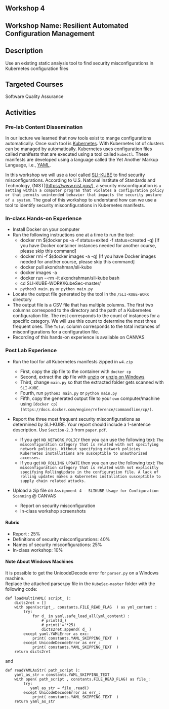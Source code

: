 ## Workshop 4

## Workshop Name: Resilient Automated Configuration Management 

## Description 

Use an existing static analysis tool to find security misconfigurations in Kubernetes configuration files 

## Targeted Courses 

Software Quality Assurance 

## Activities 

### Pre-lab Content Dissemination 

In our lecture we learned that now tools exist to mange configurations automatically. Once such tool is [Kubernetes](https://kubernetes.io/). With Kubernetes lot of clusters can be managed by automatically. Kubernetes uses configuration files called manifests that are executed using a tool called `kubectl`. These manifests are developed using a language called the Yet Another Markup Language, i.e., [YAML](https://yaml.org/). 

In this workshop we will use a tool called [SLI-KUBE](https://hub.docker.com/repository/docker/akondrahman/sli-kube) to find security misconfigurations. According to U.S. National Institute of Standards and Technology, (NIST)[https://www.nist.gov/], a security misconfiguration is `a setting within a computer program that violates a configuration policy or that permits unintended behavior that impacts the security posture of a system`. The goal of this workshop to understand how can we use a tool to identify security misconfigurations in Kubernetes manifests.  



### In-class Hands-on Experience 

- Install Docker on your computer 
- Run the following instructions one at a time to run the tool: 
  - docker rm $(docker ps -a -f status=exited -f status=created -q) [If you have Docker container instances needed for another course, please skip this command]
  - docker rmi -f $(docker images -a -q) [If you have Docker images needed for another course, please skip this command]
  - docker pull akondrahman/sli-kube 
  - docker images -a 
  - docker run --rm -it akondrahman/sli-kube bash 
  - cd SLI-KUBE-WORK/KubeSec-master/ 
  - `python3 main.py` or `python main.py`  
- Locate the output file generated by the tool in the `/SLI-KUBE-WORK` directory 
- The output file is a CSV file that has multiple columns. The first two columns correspond to the directory and the path of a Kubernetes configuration file. The rest corresponds to the count of instances for a specific category. We will use this count to determine the most three frequent ones. The `Total` column corresponds to the total instances of misconfigurations for a configuration file.  
- Recording of this hands-on experience is available on CANVAS 

### Post Lab Experience
- Run the tool for all Kubernetes manifests zipped in `w4.zip` 
  - First, copy the zip file to the container with `docker cp` 
  - Second, extract the zip file with [unzip](https://linuxize.com/post/how-to-unzip-files-in-linux/) or [unzip on Windows](https://gnuwin32.sourceforge.net/packages/unzip.htm)
  - Third, change `main.py` so that the extracted folder gets scanned with `SLI-KUBE`. 
  - Fourth, run `python3 main.py` or `python main.py`  
  - Fifth, copy the generated output file to your `own` computer/machine using `[docker cp](https://docs.docker.com/engine/reference/commandline/cp/)`.  
- Report the three most frequent security misconfigurations as determined by SLI-KUBE. Your report should include a 1-sentence description. Use `Section-2.3` from `paper.pdf`. 
    - If you get `NO_NETWORK_POLICY` then you can use the following text: `The misconfiguration category that is related with not specifying network policies. Without specifying network policies Kubernetes installations are susceptible to unauthorized accesses.`
    - If you get `NO_ROLLING_UPDATE` then you can use the following text: `The misconfiguration category that is related with not explicitly specifying RollingUpdate in the configuration file. A lack of rolling updates makes a Kubernetes installation susceptible to supply chain related attacks.`     
- Upload a zip file on `Assignment 4 - SLIKUBE Usage for Configuration Scanning` @ CANVAS 
  
    - Report on security misconfiguration
    - In-class workshop screenshots

#### Rubric 

- Report : 25%
- Definitions of security misconfigurations: 40%
- Names of security misconfigurations: 25% 
- In-class workshop: 10%

#### Note About Windows Machines

It is possible to get the UnicodeDecode error for `parser.py` on a Windows machine.  
Replace the attached parser.py file in the `KubeSec-master` folder with the following code:
```
def loadMultiYAML( script_ ):
    dicts2ret = []
    with open(script_, constants.FILE_READ_FLAG  ) as yml_content :
        try:
            for d_ in yaml.safe_load_all(yml_content) :
                # print(d_)
                # print('='*25)
                dicts2ret.append( d_ )
        except yaml.YAMLError as exc:
            print( constants.YAML_SKIPPING_TEXT  )   
        except UnicodeDecodeError as err_:
            print( constants.YAML_SKIPPING_TEXT  )   
    return dicts2ret  
```

and 

```
def readYAMLAsStr( path_script ):
    yaml_as_str = constants.YAML_SKIPPING_TEXT
    with open( path_script , constants.FILE_READ_FLAG) as file_:
        try:
           yaml_as_str = file_.read() 
        except UnicodeDecodeError as err_:
            print( constants.YAML_SKIPPING_TEXT  )  
    return yaml_as_str
```